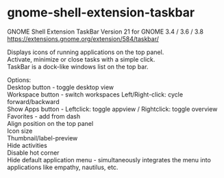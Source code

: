 gnome-shell-extension-taskbar
=============================

GNOME Shell Extension TaskBar Version 21 for GNOME 3.4 / 3.6 / 3.8  
https://extensions.gnome.org/extension/584/taskbar/

Displays icons of running applications on the top panel.        
Activate, minimize or close tasks with a simple click.          
TaskBar is a dock-like windows list on the top bar.

Options:                        
Desktop button - toggle desktop view                            
Workspace button - switch workspaces Left/Right-click: cycle forward/backward                   
Show Apps button - Leftclick: toggle appview / Rightclick: toggle overview                      
Favorites - add from dash       
Align position on the top panel                                 
Icon size                       
Thumbnail/label-preview         
Hide activities                 
Disable hot corner              
Hide default application menu - simultaneously integrates the menu into                         
applications like empathy, nautilus, etc.
